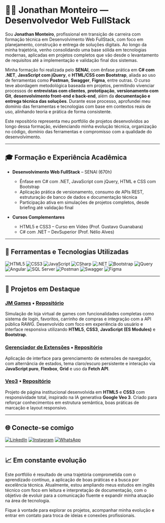 # 👨‍💻 Jonathan Monteiro — Desenvolvedor Web FullStack

Sou **Jonathan Monteiro**, profissional em transição de carreira com formação técnica em Desenvolvimento Web FullStack, com foco em planejamento, construção e entrega de soluções digitais. Ao longo da minha trajetória, venho consolidando uma base sólida em tecnologias modernas, aplicadas em projetos completos que vão desde o levantamento de requisitos até a implementação e validação final dos sistemas.

Minha formação foi realizada pelo **SENAI**, com ênfase prática em **C# com .NET**, **JavaScript com jQuery**, e **HTML/CSS com Bootstrap**, aliada ao uso de ferramentas como **Postman**, **Swagger**, **Figma**, entre outras. O curso teve abordagem metodológica baseada em projetos, permitindo vivenciar processos de **entrevistas com clientes**, **prototipação**, **versionamento com Git**, **desenvolvimento front-end e back-end**, além da **documentação e entrega técnica das soluções**. Durante esse processo, aprofundei meu domínio das ferramentas e tecnologias com base em contextos reais de uso, alinhando teoria e prática de forma consistente.

Este repositório representa meu portfólio de projetos desenvolvidos ao longo dessa formação, evidenciando minha evolução técnica, organização no código, domínio das ferramentas e compromisso com a qualidade do desenvolvimento.

---

## 🎓 Formação e Experiência Acadêmica

- **Desenvolvimento Web FullStack** – SENAI (670h)
  - Ênfase em C# com .NET, JavaScript com jQuery, HTML e CSS com Bootstrap
  - Aplicação prática de versionamento, consumo de APIs REST, estruturação de banco de dados e documentação técnica
  - Participação ativa em simulações de projetos completos, desde briefing até validação final

- **Cursos Complementares**
  - HTML5 e CSS3 – Curso em Vídeo (Prof. Gustavo Guanabara)
  - C# com .NET – DevSuperior (Prof. Nélio Alves)

---

## 🧰 Ferramentas e Tecnologias Utilizadas

![HTML5](https://img.shields.io/badge/HTML5-2D2D2D?style=for-the-badge&logo=html5&logoColor=orange)
![CSS3](https://img.shields.io/badge/CSS3-2D2D2D?style=for-the-badge&logo=css3&logoColor=blue)
![JavaScript](https://img.shields.io/badge/JavaScript-2D2D2D?style=for-the-badge&logo=javascript&logoColor=yellow)
![CSharp](https://img.shields.io/badge/CSharp-2D2D2D?style=for-the-badge&logo=c-sharp&logoColor=purple)
![.NET](https://img.shields.io/badge/.NET-2D2D2D?style=for-the-badge&logo=dotnet&logoColor=violet)
![Bootstrap](https://img.shields.io/badge/Bootstrap-2D2D2D?style=for-the-badge&logo=bootstrap&logoColor=magenta)
![jQuery](https://img.shields.io/badge/jQuery-2D2D2D?style=for-the-badge&logo=jquery&logoColor=lightblue)
![Angular](https://img.shields.io/badge/Angular-2D2D2D?style=for-the-badge&logo=angular&logoColor=red)
![SQL Server](https://img.shields.io/badge/SQL%20Server-2D2D2D?style=for-the-badge&logo=microsoftsqlserver&logoColor=darkred)
![Postman](https://img.shields.io/badge/Postman-2D2D2D?style=for-the-badge&logo=postman&logoColor=orange)
![Swagger](https://img.shields.io/badge/Swagger-2D2D2D?style=for-the-badge&logo=swagger&logoColor=green)
![Figma](https://img.shields.io/badge/Figma-2D2D2D?style=for-the-badge&logo=figma&logoColor=pink)

---

## 📌 Projetos em Destaque

### [JM Games](https://jonathanmonteiro777.github.io/Projeto-JM-Games/) • [Repositório](https://github.com/jonathanmonteiro777/Projeto-JM-Games)
Simulação de loja virtual de games com funcionalidades completas como sistema de login, favoritos, carrinho de compras e integração com a API pública RAWG. Desenvolvido com foco em experiência do usuário e interface responsiva utilizando **HTML5**, **CSS3**, **JavaScript (ES Modules)** e **Bootstrap**.

### [Gerenciador de Extensões](https://jonathanmonteiro777.github.io/browser-extensions-manager-ui/) • [Repositório](https://github.com/jonathanmonteiro777/browser-extensions-manager-ui)
Aplicação de interface para gerenciamento de extensões de navegador, com alternância de estados, tema claro/escuro persistente e interação via **JavaScript puro**, **Flexbox**, **Grid** e uso da **Fetch API**.

### [Veo3](https://jonathanmonteiro777.github.io/projeto-Veo-3/) • [Repositório](https://github.com/jonathanmonteiro777/projeto-Veo-3)
Projeto de página institucional desenvolvida em **HTML5** e **CSS3** com responsividade total, inspirado na IA generativa **Google Veo 3**. Criado para reforçar conhecimentos em estrutura semântica, boas práticas de marcação e layout responsivo.

---

## 🌐 Conecte-se comigo

[![LinkedIn](https://img.shields.io/badge/LinkedIn-2D2D2D?style=for-the-badge&logo=linkedin&logoColor=white)](https://www.linkedin.com/in/jonathan-lucas-34684a1a4/)
[![Instagram](https://img.shields.io/badge/Instagram-2D2D2D?style=for-the-badge&logo=instagram&logoColor=white)](https://www.instagram.com/jonathanlucas777)
[![WhatsApp](https://img.shields.io/badge/WhatsApp-2D2D2D?style=for-the-badge&logo=whatsapp&logoColor=white)](https://wa.me/5537991042878)

---

## 📈 Em constante evolução

Este portfólio é resultado de uma trajetória comprometida com o aprendizado contínuo, a aplicação de boas práticas e a busca por excelência técnica. Atualmente, estou ampliando meus estudos em inglês técnico com foco em leitura e interpretação de documentação, com o objetivo de evoluir para a comunicação fluente e expandir minha atuação na área de tecnologia.

Fique à vontade para explorar os projetos, acompanhar minha evolução e entrar em contato para troca de ideias e conexões profissionais.
